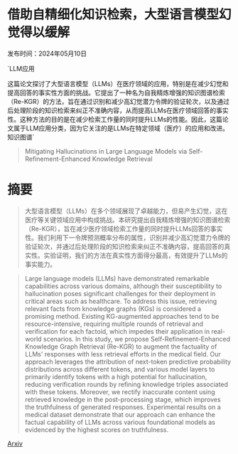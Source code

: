 # 借助自精细化知识检索，大型语言模型幻觉得以缓解

发布时间：2024年05月10日

`LLM应用

这篇论文探讨了大型语言模型（LLMs）在医疗领域的应用，特别是在减少幻觉和提高回答的事实性方面的挑战。它提出了一种名为自我精炼增强的知识图谱检索（Re-KGR）的方法，旨在通过识别和减少高幻觉潜力令牌的验证轮次，以及通过后处理阶段的知识检索来纠正不准确内容，从而提高LLMs在医疗领域回答的事实性。这种方法的目的是在减少检索工作量的同时提升LLMs的性能。因此，这篇论文属于LLM应用分类，因为它关注的是LLMs在特定领域（医疗）的应用和改进。` `知识图谱`

> Mitigating Hallucinations in Large Language Models via Self-Refinement-Enhanced Knowledge Retrieval

# 摘要

> 大型语言模型（LLMs）在多个领域展现了卓越能力，但易产生幻觉，这在医疗等关键领域应用中构成挑战。本研究提出自我精炼增强的知识图谱检索（Re-KGR），旨在减少医疗领域检索工作量的同时提升LLMs回答的事实性。我们利用下一令牌预测概率分布的属性，识别并减少高幻觉潜力令牌的验证轮次，并通过后处理阶段的知识检索来纠正不准确内容，提高回答的真实性。实验证明，我们的方法在真实性方面得分最高，有效提升了LLMs的事实能力。

> Large language models (LLMs) have demonstrated remarkable capabilities across various domains, although their susceptibility to hallucination poses significant challenges for their deployment in critical areas such as healthcare. To address this issue, retrieving relevant facts from knowledge graphs (KGs) is considered a promising method. Existing KG-augmented approaches tend to be resource-intensive, requiring multiple rounds of retrieval and verification for each factoid, which impedes their application in real-world scenarios.
  In this study, we propose Self-Refinement-Enhanced Knowledge Graph Retrieval (Re-KGR) to augment the factuality of LLMs' responses with less retrieval efforts in the medical field. Our approach leverages the attribution of next-token predictive probability distributions across different tokens, and various model layers to primarily identify tokens with a high potential for hallucination, reducing verification rounds by refining knowledge triples associated with these tokens. Moreover, we rectify inaccurate content using retrieved knowledge in the post-processing stage, which improves the truthfulness of generated responses. Experimental results on a medical dataset demonstrate that our approach can enhance the factual capability of LLMs across various foundational models as evidenced by the highest scores on truthfulness.

[Arxiv](https://arxiv.org/abs/2405.06545)